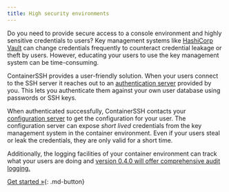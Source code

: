 ```yaml
---
title: High security environments
---
```


Do you need to provide secure access to a console environment and highly sensitive credentials to users? Key management systems like [HashiCorp Vault](https://www.vaultproject.io/) can change credentials frequently to counteract credential leakage or theft by users. However, educating your users to use the key management system can be time-consuming. 

ContainerSSH provides a user-friendly solution. When your users connect to the SSH server it reaches out to an [authentication server](../getting-started/authserver.md) provided by you. This lets you authenticate them against your own user database using passwords or SSH keys.

When authenticated successfully, ContainerSSH contacts your [configuration server](../getting-started/configserver.md) to get the configuration for your user. The configuration server can expose *short lived* credentials from the key management system in the container environment. Even if your users steal or leak the credentials, they are only valid for a short time.

Additionally, the logging facilities of your container environment can track what your users are doing and [version 0.4.0 will offer comprehensive audit logging.](../advanced/audit/index.md)

[Get started »](../getting-started/index.md){: .md-button}